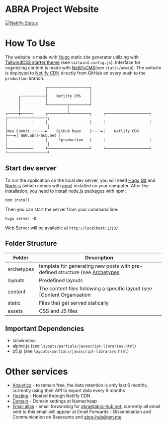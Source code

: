 # ABRA Project Website

[![Netlify Status](https://api.netlify.com/api/v1/badges/f0390256-11c9-4a28-8808-60e38c4b538b/deploy-status)](https://app.netlify.com/sites/abra-hub/deploys)

# How To Use

The website is made with [Hugo](https://gohugo.io/) static site generator utilizing with [TailwindCSS starter theme](https://github.com/dirkolbrich/hugo-theme-tailwindcss-starter) (see `tailwind.config.js`). Interface for organizing content is made with [NetlifyCMS](https://www.netlifycms.org/)(see `static/admin`). The website is deployed to [Netlify CDN](https://app.netlify.com) directly from GitHub on every push to the `production` branch. 

```
                  ┌───────────────────┐
                  │                   │
      ┌───────────┤    Netlify CMS    │
      │           │                   │
      │           └─────────┬─────────┘
      │                     │
┌─────▼─────┐     ┌─────────┴─────────┐     ┌────────────────────┐    ┌──────────────────┐
│           │     │                   │     │                    │    │                  │
│New Commit ├─────►    GitHub Repo    ├────►│    Netlify CDN     ├───►│ WWW.abra-hub.net │
│           │     │     *production   │     │                    │    │                  │
└───────────┘     └───────────────────┘     └────────────────────┘    └──────────────────┘
```

## Start dev server

To run the application on the local dev server, you will need [Hugo](https://gohugo.io/) [Git](https://git-scm.com/) and [Node.js](https://nodejs.org/en/download/) (which comes with [npm](http://npmjs.com/)) installed on your computer. After the installation, you need to install node.js packages with npm:

`npm install`

Then you can start the server from your command line:

`hugo server -D`

Web Server will be available at `http://localhost:1313/`


## Folder Structure

| Folder | Description |
| --- | --- |
| archetypes | template for generating new posts with pre-defined structure (see [Archetypes](https://gohugo.io/content-management/archetypes/)|
| layouts | Predefined layouts |
| content | The content files following a specific layout (see [Content Organisation | Hugo](https://gohugo.io/content-management/organization/)) |
| static | Files that get served statically |
| assets | CSS and JS files |

## Important Dependencies

- tailwindcss
- alpine.js (see `layouts/partials/javascript-libraries.html`)
- p5.js (see `layouts/partials/javascript-libraries.html`)

# Other services

- [Analytics](https://abra.goatcounter.com/) - to remain free, the data retention is only last 6 months, currently using their API to export data every 6 months
- [Hosting](https://app.netlify.com/) - Hosted through Netlify CDN
- [Domain](https://www.namecheap.com/) - Domain settings at Namecheap
- [Email alias](https://improvmx.com/) - email forwarding for abra@abra-hub.net, currently all email sent to this email will appear at Email Forwards - Dissemination and Communication on Basecamp and abra-hub@pm.me